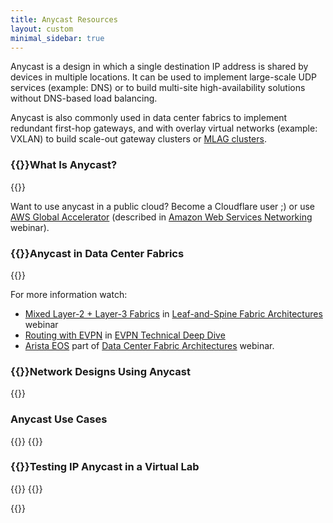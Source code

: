```yaml
---
title: Anycast Resources
layout: custom
minimal_sidebar: true
---
```

Anycast is a design in which a single destination IP address is shared by devices in multiple locations. It can be used to implement large-scale UDP services (example: DNS) or to build multi-site high-availability solutions without DNS-based load balancing.

Anycast is also commonly used in data center fabrics to implement redundant first-hop gateways, and with overlay virtual networks (example: VXLAN) to build scale-out gateway clusters or [MLAG clusters](/2022/09/mlag-deep-dive-vxlan-fabric.html).

### {{<plushy confused>}}What Is Anycast?
{{<series-listing tag="intro" weight="1">}}

Want to use anycast in a public cloud? Become a Cloudflare user ;) or use [AWS Global Accelerator](https://my.ipspace.net/bin/get/AWSNET/8.5%20-%20Global%20Accelerator.mp4?doccode=AWSNET&start=10) (described in [Amazon Web Services Networking](https://www.ipspace.net/Amazon_Web_Services_Networking) webinar).

### {{<plushy master>}}Anycast in Data Center Fabrics
{{<series-listing tag="fabric">}}

For more information watch:

* [Mixed Layer-2 + Layer-3 Fabrics](https://my.ipspace.net/bin/list?id=Clos#L2_L3_FABRIC) in [Leaf-and-Spine Fabric Architectures](https://www.ipspace.net/Leaf-and-Spine_Fabric_Architectures) webinar
* [Routing with EVPN](https://my.ipspace.net/bin/list?id=EVPN#ROUTING) in [EVPN Technical Deep Dive](https://www.ipspace.net/EVPN_Technical_Deep_Dive)
* [Arista EOS](https://my.ipspace.net/bin/list?id=DCFabric#ARISTA) part of [Data Center Fabric Architectures](https://www.ipspace.net/Data_Center_Fabrics) webinar.

### {{<plushy magic>}}Network Designs Using Anycast
{{<series-listing tag="design">}}

### Anycast Use Cases
{{<series-listing tag="use" soon="deep_dive">}}
{{<series-listing tag="ecmp" title="Anycast Multipathing">}}

### {{<plushy happy>}}Testing IP Anycast in a Virtual Lab
{{<series-listing tag="lab">}}
{{<series-listing tag="reading" title="Further Reading">}}

{{<series-listing notag="just in case" title="Blog Posts I Forgot to Categorize">}}